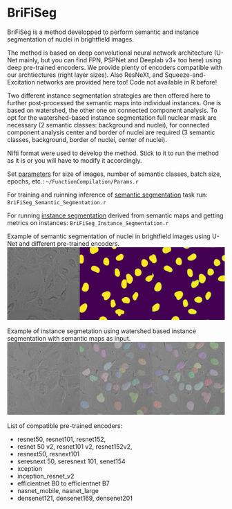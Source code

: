 # BriFiSeg
BriFiSeg is a method developped to perform semantic and instance segmentation of nuclei in brightfield images. 

The method is based on deep convolutional neural network architecture (U-Net mainly, but you can find FPN, PSPNet and Deeplab v3+ too here) using deep pre-trained encoders. We provide plenty of encoders compatible with our archtiectures (right layer sizes). Also ResNeXt, and Squeeze-and-Excitation networks are provided here too! Code not available in R before!

Two different instance segmentation strategies are then offered here to further post-processed the semantic maps into individual instances. One is based on watershed, the other one on connected component analysis. To opt for the watershed-based instance segmentation full nuclear mask are necessary (2 semantic classes: background and nuclei), for connected component analysis center and border of nuclei are required (3 semantic classes, background, border of nuclei, center of nuclei).

Nifti format were used to develop the method. Stick to it to run the method as it is or you will have to modify it accordingly.

Set [parameters](https://github.com/mgendarme/BriFiSeg/FunctionCompilation/Params.r) for size of images, number of semantic classes, batch size, epochs, etc.:
`~/FunctionCompilation/Params.r`

For training and ruinning inference of [semantic segmentation](https://github.com/mgendarme/BriFiSeg/BriFiSeg_Semantic_Segmentation.r) task run:
`BriFiSeg_Semantic_Segmentation.r`

For running [instance segmentation](https://github.com/mgendarme/BriFiSeg/BriFiSeg_Instance_Segmentation.r) derived from semantic maps and getting metrics on instances:
`BriFiSeg_Instance_Segmentation.r`

Example of semantic segmentation of nuclei in brightfield images using U-Net and different pre-trained encoders.
![plot](https://github.com/mgendarme/BriFiSeg/blob/main/Example/Segmentation/gt_pred_bf_test_class_2_4.png)

Example of instance segmetation using watershed based instance segmentation with semantic maps as input. 
![plot](https://github.com/mgendarme/BriFiSeg/blob/main/Example/Segmentation/Montage_2.png)

List of compatible pre-trained encoders:
  - resnet50, resnet101, resnet152,
  - resnet 50 v2, resnet101 v2, resnet152v2,
  - resnext50, resnext101
  - seresnext 50, seresnext 101, senet154
  - xception
  - inception_resnet_v2
  - efficientnet B0 to efficientnet B7
  - nasnet_mobile, nasnet_large
  - densenet121, densenet169, densenet201
